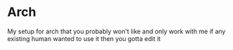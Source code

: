# Arch
My setup for arch that you probably won't like and only work with me
if any existing human wanted to use it then you gotta edit it

